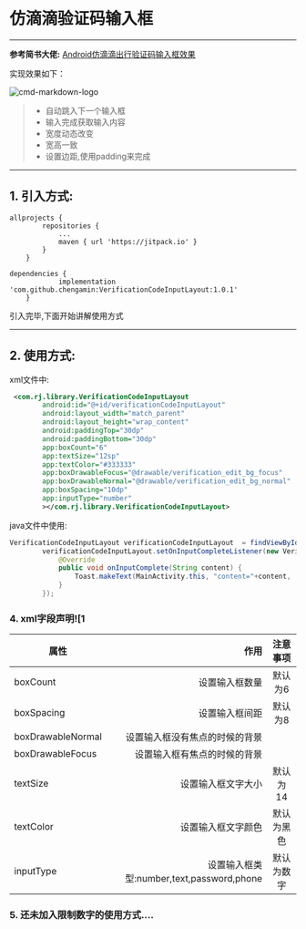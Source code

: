 # 仿滴滴验证码输入框

------

**参考简书大佬:** [Android仿滴滴出行验证码输入框效果][1]

实现效果如下：

![cmd-markdown-logo](https://upload-images.jianshu.io/upload_images/4764069-f3c76c71fda8aabb.png?imageMogr2/auto-orient/strip%7CimageView2/2/w/1240)

> * 自动跳入下一个输入框
> * 输入完成获取输入内容
> * 宽度动态改变
> * 宽高一致
> * 设置边距,使用padding来完成


------

## 1. 引入方式:

```Gradle
allprojects {
		repositories {
			...
			maven { url 'https://jitpack.io' }
		}
	}
```
```Gradle
dependencies {
	        implementation 'com.github.chengamin:VerificationCodeInputLayout:1.0.1'
	}
```

引入完毕,下面开始讲解使用方式

------
## 2. 使用方式:

xml文件中:
```xml
 <com.rj.library.VerificationCodeInputLayout
        android:id="@+id/verificationCodeInputLayout"
        android:layout_width="match_parent"
        android:layout_height="wrap_content"
        android:paddingTop="30dp"
        android:paddingBottom="30dp"
        app:boxCount="6"
        app:textSize="12sp"
        app:textColor="#333333"
        app:boxDrawableFocus="@drawable/verification_edit_bg_focus"
        app:boxDrawableNormal="@drawable/verification_edit_bg_normal"
        app:boxSpacing="10dp"
        app:inputType="number"
        ></com.rj.library.VerificationCodeInputLayout>

```

java文件中使用:

```java
VerificationCodeInputLayout verificationCodeInputLayout  = findViewById(R.id.verificationCodeInputLayout);
        verificationCodeInputLayout.setOnInputCompleteListener(new VerificationCodeInputLayout.onInputCompleteListener() {
            @Override
            public void onInputComplete(String content) {
                Toast.makeText(MainActivity.this, "content="+content,                     Toast.LENGTH_SHORT).show();
            }
        });
```

### 4. xml字段声明![1

| 属性        | 作用   |  注意事项  |
| --------   | -----:  | :----:  |
| boxCount     | 设置输入框数量 |   默认为6     |
| boxSpacing        |   设置输入框间距   |   默认为8   |
| boxDrawableNormal        |    设置输入框没有焦点的时候的背景    | |
| boxDrawableFocus        |    设置输入框有焦点的时候的背景    |    |
| textSize        |    设置输入框文字大小    |  默认为14  |
| textColor        |    设置输入框文字颜色    |  默认为黑色  |
| inputType        |    设置输入框类型:number,text,password,phone    |  默认为数字  |

### 5. 还未加入限制数字的使用方式....


  [1]: https://www.jianshu.com/p/e28a2942a4bc "Android仿滴滴出行验证码输入框效果"
